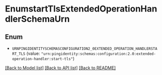 # EnumstartTlsExtendedOperationHandlerSchemaUrn

## Enum


* `URNPINGIDENTITYSCHEMASCONFIGURATION2_0EXTENDED_OPERATION_HANDLERSTART_TLS` (value: `"urn:pingidentity:schemas:configuration:2.0:extended-operation-handler:start-tls"`)


[[Back to Model list]](../README.md#documentation-for-models) [[Back to API list]](../README.md#documentation-for-api-endpoints) [[Back to README]](../README.md)


